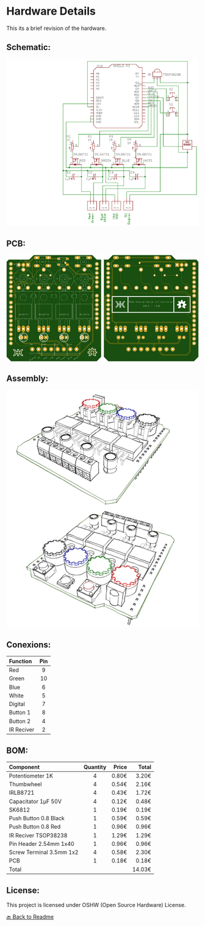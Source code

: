 # Hardware Details

This its a brief revision of the hardware.

## Schematic:

![Schematic](./Images/Schematic.png)

## PCB:

![PCB](./Images/PCB.png)

## Assembly:

![Assembly](./Images/Assembly%202.png)
![Assembly](./Images/Assembly%203.png)

## Conexions:

|  Function  | Pin | 
| :--------- | :-: | 
| Red        |  9  | 
| Green      |  10 | 
| Blue       |  6  | 
| White      |  5  | 
| Digital    |  7  | 
| Button 1   |  8  | 
| Button 2   |  4  |
| IR Reciver |  2  |



## BOM:

| Component                | Quantity    | Price | Total  |
| :----------------------- | :---------: | ----: | -----: |
| Potentiometer 1K         | 4           | 0.80€ |  3.20€ |
| Thumbwheel               | 4           | 0.54€ |  2.16€ |
| IRLB8721                 | 4           | 0.43€ |  1.72€ |
| Capacitator 1µF 50V      | 4           | 0.12€ |  0.48€ |
| SK6812                   | 1           | 0.19€ |  0.19€ | 
| Push Button 0.8 Black    | 1           | 0.59€ |  0.59€ |
| Push Button 0.8 Red      | 1           | 0.96€ |  0.96€ |
| IR Reciver TSOP38238     | 1           | 1.29€ |  1.29€ |
| Pin Header 2.54mm 1x40   | 1           | 0.96€ |  0.96€ | 
| Screw Terminal 3.5mm 1x2 | 4           | 0.58€ |  2.30€ |
| PCB                      | 1           | 0.18€ |  0.18€ |
| Total                    |             |       | 14.03€ |

## License:

This project is licensed under OSHW (Open Source Hardware) License.

[:back: Back to Readme](https://github.com/EM-87/RGBW-Analog-Digital-LED-Controller)
